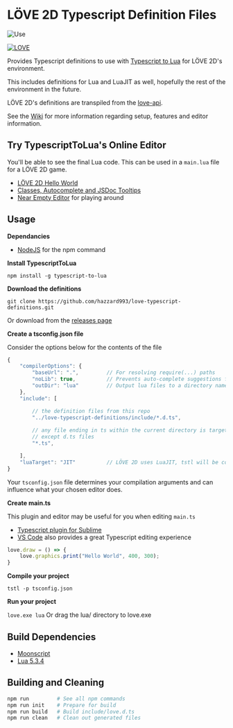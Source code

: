 # LÖVE 2D Typescript Definition Files

![Use](https://i.imgur.com/NPfeARe.png)

[![LOVE](https://img.shields.io/badge/L%C3%96VE-11.1-EA316E.svg)](http://love2d.org/)

Provides Typescript definitions to use with [Typescript to Lua](https://github.com/Perryvw/TypescriptToLua) for LÖVE 2D's environment.

This includes definitions for Lua and LuaJIT as well, hopefully the rest of the environment in the future.

LÖVE 2D's definitions are transpiled from the [love-api](https://github.com/love2d-community/love-api).

See the [Wiki](https://github.com/hazzard993/love-typescript-definitions/wiki) for more information regarding setup, features and editor information.

## Try TypescriptToLua's Online Editor
You'll be able to see the final Lua code. This can be used in a `main.lua` file for a LÖVE 2D game.
- [LÖVE 2D Hello World](https://bit.ly/2qB3Ljj)
- [Classes, Autocomplete and JSDoc Tooltips](https://bit.ly/2zEDdli)
- [Near Empty Editor](https://bit.ly/2zCUknC) for playing around

## Usage
**Dependancies**
- [NodeJS](https://www.npmjs.com/get-npm) for the npm command

**Install TypescriptToLua**

`npm install -g typescript-to-lua`

**Download the definitions**

`git clone https://github.com/hazzard993/love-typescript-definitions.git`

Or download from the [releases page](https://github.com/hazzard993/love-typescript-definitions/releases)

**Create a tsconfig.json file**

Consider the options below for the contents of the file
```js
{
    "compilerOptions": {
        "baseUrl": ".",         // For resolving require(...) paths
        "noLib": true,          // Prevents auto-complete suggestions from non-lua libraries
        "outDir": "lua"         // Output lua files to a directory named lua
    },
    "include": [

        // the definition files from this repo
        "../love-typescript-definitions/include/*.d.ts",
        
        // any file ending in ts within the current directory is targeted for transpilation
        // except d.ts files
        "*.ts",

    ],
    "luaTarget": "JIT"          // LÖVE 2D uses LuaJIT, tstl will be considerate of LuaJIT's environment
}
```

Your `tsconfig.json` file determines your compilation arguments and can influence what your chosen editor does.

**Create main.ts**

This plugin and editor may be useful for you when editing `main.ts`
- [Typescript plugin for Sublime](https://packagecontrol.io/packages/TypeScript)
- [VS Code](https://code.visualstudio.com/) also provides a great Typescript editing experience

```ts
love.draw = () => {
    love.graphics.print("Hello World", 400, 300);
}
```

**Compile your project**

`tstl -p tsconfig.json`

**Run your project**

`love.exe lua`
Or drag the lua/ directory to love.exe

## Build Dependencies
- [Moonscript](https://moonscript.org)
- [Lua 5.3.4](https://www.lua.org/download.html)

## Building and Cleaning
```bash
npm run         # See all npm commands
npm run init    # Prepare for build
npm run build   # Build include/love.d.ts
npm run clean   # Clean out generated files
```
